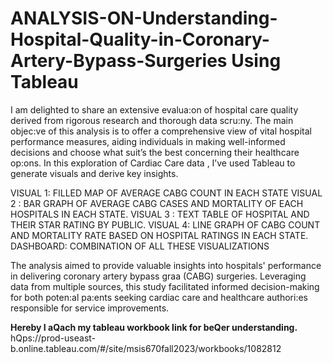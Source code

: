 # ANALYSIS-ON-Understanding-Hospital-Quality-in-Coronary-Artery-Bypass-Surgeries Using Tableau
I am delighted to share an extensive evalua:on of hospital care quality derived from rigorous research and thorough data scru:ny. The main objec:ve of this analysis is to offer a comprehensive view of vital hospital performance measures, aiding individuals in making well-informed decisions and choose what suit’s the best concerning their healthcare op:ons.
In this exploration of Cardiac Care data , I’ve used Tableau to generate visuals and derive key insights.

VISUAL 1: FILLED MAP OF AVERAGE CABG COUNT IN EACH STATE
VISUAL 2 : BAR GRAPH OF AVERAGE CABG CASES AND MORTALITY OF EACH HOSPITALS IN EACH STATE.
VISUAL 3 : TEXT TABLE OF HOSPITAL AND THEIR STAR RATING BY PUBLIC.
VISUAL 4: LINE GRAPH OF CABG COUNT AND MORTALITY RATE BASED ON HOSPITAL RATINGS IN EACH STATE.
DASHBOARD: COMBINATION OF ALL THESE VISUALIZATIONS

The analysis aimed to provide valuable insights into hospitals' performance in delivering coronary artery bypass graa (CABG) surgeries. Leveraging data from multiple sources, this study facilitated informed decision-making for both poten:al pa:ents seeking cardiac care and healthcare authori:es responsible for service improvements.

**Hereby I aQach my tableau workbook link for beQer understanding.** 
hQps://prod-useast-b.online.tableau.com/#/site/msis670fall2023/workbooks/1082812
